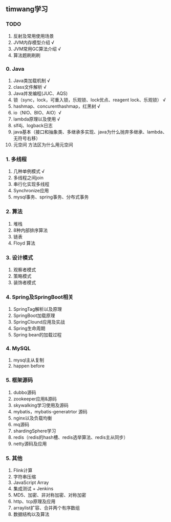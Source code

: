 ## timwang学习

### TODO

1. 反射及常用使用场景
2. JVM内存模型介绍 √ 
3. JVM常用GC算法介绍 √ 
4. 算法题刷刷刷
 
### 0. Java

1. Java类加载机制 √ 
2. class文件解析 √ 
3. Java并发编程(JUC、AQS)
4. 锁（sync，lock，可重入锁，乐观锁、lock优点、reagent lock、乐观锁） √ 
5. hashmap、concurenthashmap，红黑树 √ 
6. io（NIO、BIO、AIO）√
7. lambda原理以及使用 √
8. slf4j、logback日志
9. java基本（接口和抽象类、多继承多实现、java为什么抛弃多继承、lambda、无符号右移）
10. 元空间 方法区为什么用元空间

### 1. 多线程

1. 几种单例模式 √ 
2. 多线程之间join
3. 串行化实现多线程
4. Synchronize应用
5. mysql事务、spring事务、分布式事务
	
### 2. 算法

1. 堆栈
2. 8种内部排序算法
3. 链表
4. Floyd 算法

### 3. 设计模式

1. 观察者模式
2. 策略模式
3. 装饰者模式

### 4. Spring及SpringBoot相关

1. SpringTag解析以及原理
2. SpringBoot加载原理
3. SpringClound应用及实战
4. Spring生命周期
5. Spring bean的加载过程

### 4. MySQL
1. mysql主从复制
2. happen before

### 5. 框架源码
1. dubbo源码
2. zookeeper应用&源码
3. skywalking学习使用及源码
4. mybatis，mybatis-generatrtor 源码
5. nginx以及负载均衡
6. mq源码
7. shardingSphere学习
8. redis（redis的hash槽、redis选举算法、redis主从同步）
9. netty源码及应用

### 5. 其他

1. Flink计算
2. 字符串压缩
3. JavaScript Array
4. 集成测试 + Jenkins
5. MD5、加密、非对称加密、对称加密
6. http、tcp原理及应用
7. arraylist扩容、合并两个有序数组
8. 数据结构以及算法
